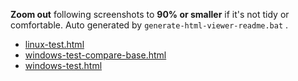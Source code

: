 **Zoom out** following screenshots to **90% or smaller** if it's not tidy or comfortable. Auto generated by `generate-html-viewer-readme.bat` .
* [linux-test.html](https://qualiu.github.io/lzmw/demo/linux-test.html)
* [windows-test-compare-base.html](https://qualiu.github.io/lzmw/demo/windows-test-compare-base.html)
* [windows-test.html](https://qualiu.github.io/lzmw/demo/windows-test.html)
